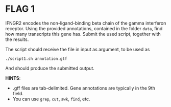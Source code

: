 # FLAG 1

IFNGR2 encodes the non-ligand-binding beta chain of the gamma interferon receptor. Using the provided annotations, contained in the folder `data`, find how many transcripts this gene has. Submit the used script, together with the results.

The script should receive the file in input as argument, to be used as 

```
./script1.sh annotation.gtf
```

And should produce the submitted output.

**HINTS**:
- .gff files are tab-delimited. Gene annotations are typically in the 9th field.
 - You can use `grep`, `cut`, `awk`, `find`, etc.

 
